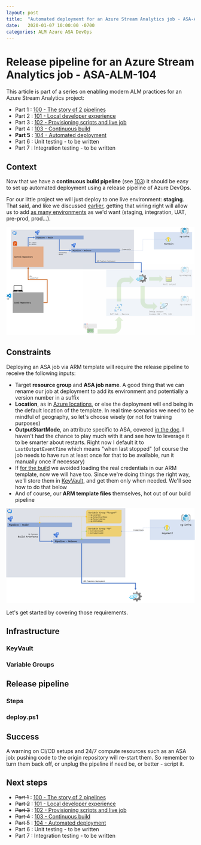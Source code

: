 ```yaml
---
layout: post
title:  "Automated deployment for an Azure Stream Analytics job - ASA-ALM-104"
date:   2020-01-07 10:00:00 -0700
categories: ALM Azure ASA DevOps
---
```


# Release pipeline for an Azure Stream Analytics job - ASA-ALM-104

This article is part of a series on enabling modern ALM practices for an Azure Stream Analytics project:

- Part 1 : [100 - The story of 2 pipelines](https://www.eiden.ca/asa-alm-100/)
- Part 2 : [101 - Local developer experience](https://www.eiden.ca/asa-alm-101/)
- Part 3 : [102 - Provisioning scripts and live job](https://www.eiden.ca/asa-alm-102/)
- Part 4 : [103 - Continuous build](https://www.eiden.ca/asa-alm-103/)
- **Part 5** : [104 - Automated deployment](https://www.eiden.ca/asa-alm-104/)
- Part 6 : Unit testing - to be written
- Part 7 : Integration testing - to be written

## Context

Now that we have a **continuous build pipeline** (see [103](https://www.eiden.ca/asa-alm-103/)) it should be easy to set up automated deployment using a release pipeline of Azure DevOps. 

For our little project we will just deploy to one live environment: **staging**. That said, and like we discussed [earlier](https://www.eiden.ca/asa-alm-100/), getting that wiring right will allow us to add [as many environments](https://docs.microsoft.com/en-us/azure/devops/pipelines/release/define-multistage-release-process?view=azure-devops) as we'd want (staging, integration, UAT, pre-prod, prod...).

![Illustration of our dev pipeline](https://github.com/Fleid/fleid.github.io/blob/master/_posts/201912_asa_alm101/asa_alm103.png?raw=true)

## Constraints

Deploying an ASA job via ARM template will require the release pipeline to receive the following inputs:

- Target **resource group** and **ASA job name**. A good thing that we can rename our job at deployment to add its environment and potentially a version number in a suffix
- **Location**, as in [Azure locations](https://azure.microsoft.com/en-us/global-infrastructure/locations/), or else the deployment will end being in the default location of the template. In real time scenarios we need to be mindful of geography, so let's choose wisely (or not for training purposes)
- **OutputStartMode**, an attribute specific to ASA, covered [in the doc](https://docs.microsoft.com/en-us/azure/stream-analytics/start-job). I haven't had the chance to play much with it and see how to leverage it to be smarter about restarts. Right now I default it to `LastOutputEventTime` which means "when last stopped" (of course the job needs to have run at least once for that to be available, run it manually once if necessary)
- If [for the build](https://www.eiden.ca/asa-alm-103/) we avoided loading the real credentials in our ARM template, now we will have too. Since we're doing things the right way, we'll store them in [KeyVault](https://azure.microsoft.com/en-us/services/key-vault/), and get them only when needed. We'll see how to do that below
- And of course, our **ARM template files** themselves, hot out of our build pipeline

![Focus on the release pipeline](https://github.com/Fleid/fleid.github.io/blob/master/_posts/201912_asa_alm101/asa_alm104_goal.png?raw=true)

Let's get started by covering those requirements.

## Infrastructure

### KeyVault

### Variable Groups

## Release pipeline

### Steps

### deploy.ps1

## Success

A warning on CI/CD setups and 24/7 compute resources such as an ASA job: pushing code to the origin repository will re-start them. So remember to turn them back off, or unplug the pipeline if need be, or better - script it.

## Next steps

- ~~Part 1~~ : [100 - The story of 2 pipelines](https://www.eiden.ca/asa-alm-100/)
- ~~Part 2~~ : [101 - Local developer experience](https://www.eiden.ca/asa-alm-101/)
- ~~Part 3~~ : [102 - Provisioning scripts and live job](https://www.eiden.ca/asa-alm-102/)
- ~~Part 4~~ : [103 - Continuous build](https://www.eiden.ca/asa-alm-103/)
- ~~Part 5~~ : [104 - Automated deployment](https://www.eiden.ca/asa-alm-104/)
- Part 6 : Unit testing - to be written
- Part 7 : Integration testing - to be written
